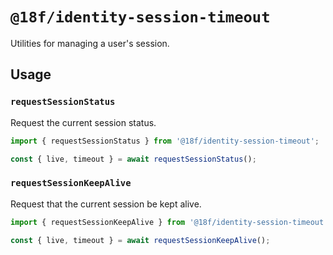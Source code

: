 # `@18f/identity-session-timeout`

Utilities for managing a user's session.

## Usage

### `requestSessionStatus`

Request the current session status.

```ts
import { requestSessionStatus } from '@18f/identity-session-timeout';

const { live, timeout } = await requestSessionStatus();
```

### `requestSessionKeepAlive`

Request that the current session be kept alive.

```ts
import { requestSessionKeepAlive } from '@18f/identity-session-timeout';

const { live, timeout } = await requestSessionKeepAlive();
```
